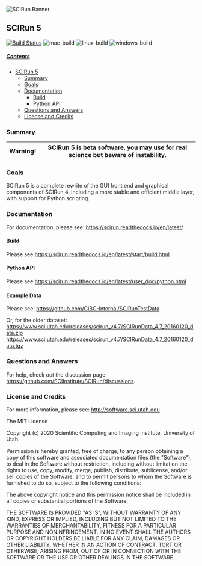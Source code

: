 ![SCIRun Banner](http://www.sci.utah.edu/images/software/SCIRun/scirun.png "")

## SCIRun 5
<!-- https://github.com/SCIInstitute/SCIRun -->

[![Build Status](https://travis-ci.org/SCIInstitute/SCIRun.svg)](https://travis-ci.org/SCIInstitute/SCIRun)
![mac-build](https://github.com/SCIInstitute/SCIRun/workflows/mac-build/badge.svg)
![linux-build](https://github.com/SCIInstitute/SCIRun/workflows/linux-build/badge.svg)
![windows-build](https://github.com/SCIInstitute/SCIRun/workflows/windows-build/badge.svg)
<!-- [![Coverage Status](https://coveralls.io/repos/SCIInstitute/SCIRun/badge.png)](https://coveralls.io/r/SCIInstitute/SCIRun) -->

##### [Contents](#user-content-scirun-5-prototype "generated with DocToc(http://doctoc.herokuapp.com/)")

- [SCIRun 5](#user-content-scirun-5)
	- [Summary](#user-content-summary)
	- [Goals](#user-content-goals)
	- [Documentation](#user-content-documentation)
 	  - [Build](#user-content-build)
 	  - [Python API](#user-content-python-api)
	- [Questions and Answers](#user-content-questions-and-answers)
	- [License and Credits](#user-content-license-and-credits)

### Summary

| Warning! |  SCIRun 5 is beta software, you may use for real science but beware of instability.  |
|:--------:|:-------------------------------------------------------------------------------------:|

### Goals
SCIRun 5 is a complete rewrite of the GUI front end and graphical components of SCIRun 4, including a more stable and
efficient middle layer, with support for Python scripting.

### Documentation
For documentation, please see: https://scirun.readthedocs.io/en/latest/

#### Build
Please see https://scirun.readthedocs.io/en/latest/start/build.html

#### Python API
Please see https://scirun.readthedocs.io/en/latest/user_doc/python.html

#### Example Data
Please see: https://github.com/CIBC-Internal/SCIRunTestData

Or, for the older dataset:
https://www.sci.utah.edu/releases/scirun_v4.7/SCIRunData_4.7_20160120_data.zip
https://www.sci.utah.edu/releases/scirun_v4.7/SCIRunData_4.7_20160120_data.tgz

### Questions and Answers
For help, check out the discussion page: https://github.com/SCIInstitute/SCIRun/discussions.

### License and Credits
  For more information, please see: http://software.sci.utah.edu

  The MIT License

  Copyright (c) 2020 Scientific Computing and Imaging Institute,
  University of Utah.


  Permission is hereby granted, free of charge, to any person obtaining a
  copy of this software and associated documentation files (the "Software"),
  to deal in the Software without restriction, including without limitation
  the rights to use, copy, modify, merge, publish, distribute, sublicense,
  and/or sell copies of the Software, and to permit persons to whom the
  Software is furnished to do so, subject to the following conditions:

  The above copyright notice and this permission notice shall be included
  in all copies or substantial portions of the Software.

  THE SOFTWARE IS PROVIDED "AS IS", WITHOUT WARRANTY OF ANY KIND, EXPRESS
  OR IMPLIED, INCLUDING BUT NOT LIMITED TO THE WARRANTIES OF MERCHANTABILITY,
  FITNESS FOR A PARTICULAR PURPOSE AND NONINFRINGEMENT. IN NO EVENT SHALL
  THE AUTHORS OR COPYRIGHT HOLDERS BE LIABLE FOR ANY CLAIM, DAMAGES OR OTHER
  LIABILITY, WHETHER IN AN ACTION OF CONTRACT, TORT OR OTHERWISE, ARISING
  FROM, OUT OF OR IN CONNECTION WITH THE SOFTWARE OR THE USE OR OTHER
  DEALINGS IN THE SOFTWARE.

